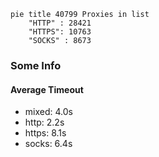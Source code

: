
```mermaid
pie title 40799 Proxies in list
    "HTTP" : 28421
    "HTTPS": 10763
    "SOCKS" : 8673
```

### Some Info
#### Average Timeout

- mixed: 4.0s
- http: 2.2s
- https: 8.1s
- socks: 6.4s
